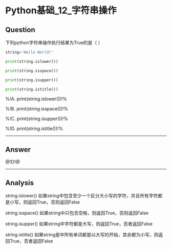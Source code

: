 # Python基础_12_字符串操作


## Question
下列python字符串操作执行结果为True的是（ ）

```python
string='Hello World!'

print(string.islower())

print(string.isspace())

print(string.isupper())

print(string.istitle())
```

%!A. print(string.islower())!%

%!B. print(string.isspace())!%

%!C. print(string.isupper())!%

%!D. print(string.istitle())!%

----

## Answer
@!D!@

----

## Analysis

string.islower()  如果string中包含至少一个区分大小写的字符，并且所有字符都是小写，则返回True，否则返回False 

string.isspace()  如果string中只包含空格，则返回True，否则返回False 

string.isupper()  如果string中字符都是大写，则返回True，否者返回False

string.istitle()  如果string是中所有单词都是以大写的开始，其余都为小写，则返回True，否者返回False 
